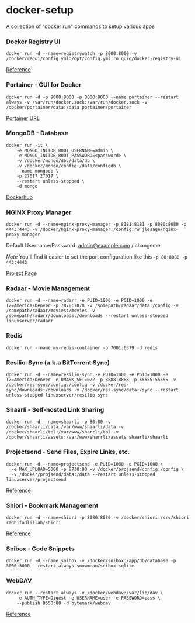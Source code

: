 # docker-setup
A collection of "docker run" commands to setup various apps

### Docker Registry UI

~~~
docker run -d --name=registrywatch -p 8600:8000 -v /docker/regui/config.yml:/opt/config.yml:ro quiq/docker-registry-ui
~~~

[Reference](https://github.com/Quiq/docker-registry-ui)

### Portainer - GUI for Docker

```
docker run -d -p 9000:9000 -p 8000:8000 --name portainer --restart always -v /var/run/docker.sock:/var/run/docker.sock -v /docker/portainer/data:/data portainer/portainer
```

[Portainer URL](https://portainer.readthedocs.io/en/stable/deployment.html) 

### MongoDB - Database

```
docker run -it \
    -e MONGO_INITDB_ROOT_USERNAME=admin \
    -e MONGO_INITDB_ROOT_PASSWORD=<password> \
    -v /docker/mongo/db:/data/db \
    -v /docker/mongo/config:/data/configdb \
    --name mongodb \
    -p 27017:27017 \
    --restart unless-stopped \
    -d mongo
```

[Dockerhub](https://hub.docker.com/_/mongo)

### NGINX Proxy Manager

~~~
docker run -d --name=nginx-proxy-manager -p 8181:8181 -p 8080:8080 -p 4443:4443 -v /docker/nginx-proxy-manager:/config:rw jlesage/nginx-proxy-manager
~~~

Default Username/Password:
admin@example.com / changeme

*Note* You'll find it easier to set the port configuration like this `-p 80:8080 -p 443:4443`

[Project Page](https://github.com/jlesage/docker-nginx-proxy-manager)

### Radaar - Movie Management

~~~
docker run -d --name=radarr -e PUID=1000 -e PGID=1000 -e TZ=America/Denver -p 7878:7878 -v /somepath/radaar/data:/config -v /somepath/radaar/movies:/movies -v /somepath/radarr/downloads:/downloads --restart unless-stopped linuxserver/radarr
~~~

### Redis 

~~~
docker run --name my-redis-container -p 7001:6379 -d redis
~~~

### Resilio-Sync (a.k.a BitTorrent Sync)

~~~
docker run -d --name=resilio-sync -e PUID=1000 -e PGID=1000 -e TZ=America/Denver -e UMASK_SET=022 -p 8888:8888 -p 55555:55555 -v /docker/res-sync/config:/config -v /docker/res-sync/downloads:/downloads -v /docker/res-sync/data:/sync --restart unless-stopped linuxserver/resilio-sync
~~~

### Shaarli - Self-hosted Link Sharing

~~~
docker run -d --name=shaarli -p 80:80 -v /docker/shaarli/data:/var/www/shaarli/data -v /docker/shaarli/tpl:/var/www/sharrli/tpl -v /docker/shaarli/assets:/var/www/sharrli/assets shaarli/shaarli
~~~

### Projectsend - Send Files, Expire Links, etc. 

~~~
docker run -d --name=projectsend -e PUID=1000 -e PGID=1000 \
  -e MAX_UPLOAD=5000 -p 8730:80 -v /docker/projsend/config:/config \
  -v /docker/projsend/data:/data --restart unless-stopped linuxserver/projectsend
~~~

[Reference](https://hub.docker.com/r/linuxserver/projectsend/)

### Shiori - Bookmark Management

~~~
docker run -d --name=shiori -p 8080:8080 -v /docker/shiori:/srv/shiori radhifadlillah/shiori
~~~

[Reference](https://hub.docker.com/r/radhifadlillah/shiori)

### Snibox - Code Snippets

~~~
docker run -d --name snibox -v /docker/snibox:/app/db/database -p 3000:3000 --restart always snowmean/snibox-sqlite
~~~


### WebDAV

~~~
docker run --restart always -v /docker/webdav:/var/lib/dav \
    -e AUTH_TYPE=Digest -e USERNAME=user -e PASSWORD=pass \
    --publish 8550:80 -d bytemark/webdav
~~~

[Reference](https://hub.docker.com/r/bytemark/webdav/)